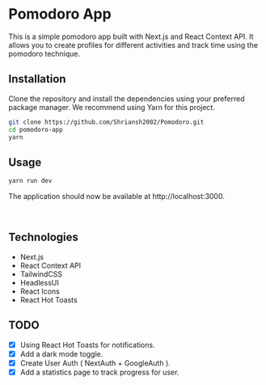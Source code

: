 # Pomodoro App

This is a simple pomodoro app built with Next.js and React Context API. It allows you to create profiles for different activities and track time using the pomodoro technique.

## Installation

Clone the repository and install the dependencies using your preferred package manager. We recommend using Yarn for this project.

```bash
git clone https://github.com/Shriansh2002/Pomodoro.git
cd pomodoro-app
yarn
```

## Usage

```bash
yarn run dev
```

The application should now be available at http://localhost:3000.

<br/>

## Technologies

-   Next.js
-   React Context API
-   TailwindCSS
-   HeadlessUI
-   React Icons
-   React Hot Toasts

## TODO

-   [x] Using React Hot Toasts for notifications.
-   [x] Add a dark mode toggle.
-   [x] Create User Auth ( NextAuth + GoogleAuth ).
-   [x] Add a statistics page to track progress for user.
